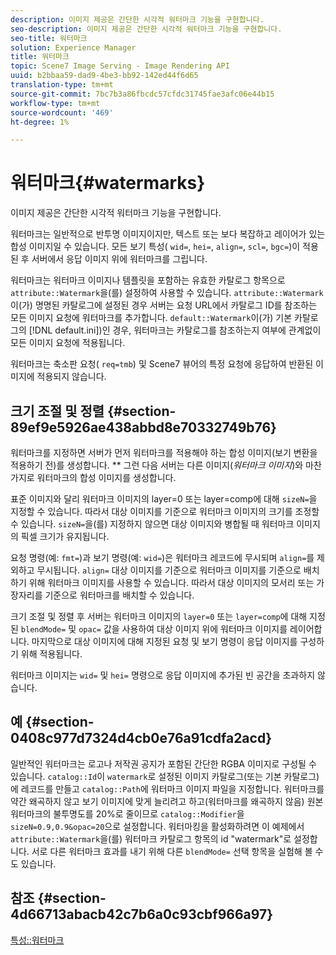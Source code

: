 ```yaml
---
description: 이미지 제공은 간단한 시각적 워터마크 기능을 구현합니다.
seo-description: 이미지 제공은 간단한 시각적 워터마크 기능을 구현합니다.
seo-title: 워터마크
solution: Experience Manager
title: 워터마크
topic: Scene7 Image Serving - Image Rendering API
uuid: b2bbaa59-dad9-4be3-bb92-142ed44f6d65
translation-type: tm+mt
source-git-commit: 7bc7b3a86fbcdc57cfdc31745fae3afc06e44b15
workflow-type: tm+mt
source-wordcount: '469'
ht-degree: 1%

---
```



# 워터마크{#watermarks}

이미지 제공은 간단한 시각적 워터마크 기능을 구현합니다.

워터마크는 일반적으로 반투명 이미지이지만, 텍스트 또는 보다 복잡하고 레이어가 있는 합성 이미지일 수 있습니다. 모든 보기 특성( `wid=`, `hei=`, `align=`, `scl=`, `bgc=`)이 적용된 후 서버에서 응답 이미지 위에 워터마크를 그립니다.

워터마크는 워터마크 이미지나 템플릿을 포함하는 유효한 카탈로그 항목으로 `attribute::Watermark`을(를) 설정하여 사용할 수 있습니다. `attribute::Watermark`이(가) 명명된 카탈로그에 설정된 경우 서버는 요청 URL에서 카탈로그 ID를 참조하는 모든 이미지 요청에 워터마크를 추가합니다. `default::Watermark`이(가) 기본 카탈로그의 [!DNL default.ini])인 경우, 워터마크는 카탈로그를 참조하는지 여부에 관계없이 모든 이미지 요청에 적용됩니다.

워터마크는 축소판 요청( `req=tmb`) 및 Scene7 뷰어의 특정 요청에 응답하여 반환된 이미지에 적용되지 않습니다.

## 크기 조절 및 정렬 {#section-89ef9e5926ae438abbd8e70332749b76}

워터마크를 지정하면 서버가 먼저 워터마크를 적용해야 하는 합성 이미지(보기 변환을 적용하기 전)를 생성합니다. ** 그런 다음 서버는 다른 이미지(*워터마크 이미지*)와 마찬가지로 워터마크의 합성 이미지를 생성합니다.

표준 이미지와 달리 워터마크 이미지의 layer=0 또는 layer=comp에 대해 `sizeN=`을 지정할 수 있습니다. 따라서 대상 이미지를 기준으로 워터마크 이미지의 크기를 조정할 수 있습니다. `sizeN=`을(를) 지정하지 않으면 대상 이미지와 병합될 때 워터마크 이미지의 픽셀 크기가 유지됩니다.

요청 명령(예: `fmt=`)과 보기 명령(예: `wid=`)은 워터마크 레코드에 무시되며 `align=`를 제외하고 무시됩니다. `align=` 대상 이미지를 기준으로 워터마크 이미지를 기준으로 배치하기 위해 워터마크 이미지를 사용할 수 있습니다. 따라서 대상 이미지의 모서리 또는 가장자리를 기준으로 워터마크를 배치할 수 있습니다.

크기 조절 및 정렬 후 서버는 워터마크 이미지의 `layer=0` 또는 `layer=comp`에 대해 지정된 `blendMode=` 및 `opac=` 값을 사용하여 대상 이미지 위에 워터마크 이미지를 레이어합니다. 마지막으로 대상 이미지에 대해 지정된 요청 및 보기 명령이 응답 이미지를 구성하기 위해 적용됩니다.

워터마크 이미지는 `wid=` 및 `hei=` 명령으로 응답 이미지에 추가된 빈 공간을 초과하지 않습니다.

## 예 {#section-0408c977d7324d4cb0e76a91cdfa2acd}

일반적인 워터마크는 로고나 저작권 공지가 포함된 간단한 RGBA 이미지로 구성될 수 있습니다. `catalog::Id`이 `watermark`로 설정된 이미지 카탈로그(또는 기본 카탈로그)에 레코드를 만들고 `catalog::Path`에 워터마크 이미지 파일을 지정합니다. 워터마크를 약간 왜곡하지 않고 보기 이미지에 맞게 늘리려고 하고(워터마크를 왜곡하지 않음) 원본 워터마크의 불투명도를 20%로 줄이므로 `catalog::Modifier`을 `sizeN=0.9,0.9&opac=20`으로 설정합니다. 워터마킹을 활성화하려면 이 예제에서 `attribute::Watermark`을(를) 워터마크 카탈로그 항목의 id &quot;watermark&quot;로 설정합니다. 서로 다른 워터마크 효과를 내기 위해 다른 `blendMode=` 선택 항목을 실험해 볼 수도 있습니다.

## 참조 {#section-4d66713abacb42c7b6a0c93cbf966a97}

[특성::워터마크](../../../../../is-api/image-catalog/image-serving-api-ref/c-image-catalog-reference/c-attributes-reference/r-watermark.md#reference-942b50acb2dd43a5ae498dc41ea9ac9b)
